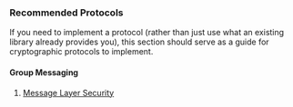### Recommended Protocols

If you need to implement a protocol (rather than just use what an existing
library already provides you), this section should serve as a guide for
cryptographic protocols to implement.

#### Group Messaging

1. [Message Layer Security](/protocols/mls)

<!--
#### Password Authenticated Key Exchange (PAKE)

1. [BSPAKE](/protocols/BSPAKE)
2. [OPAQUE](/protocols/OPAQUE)
-->
